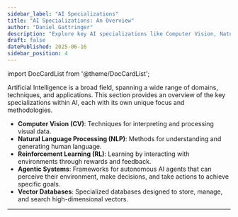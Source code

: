 ```yaml
---
sidebar_label: "AI Specializations"
title: "AI Specializations: An Overview"
author: "Daniel Gattringer"
description: "Explore key AI specializations like Computer Vision, Natural Language Processing (NLP), Agents, and more. Understand the core concepts driving modern artificial intelligence."
draft: false
datePublished: 2025-06-16
sidebar_position: 4
---
```


import DocCardList from '@theme/DocCardList';

Artificial Intelligence is a broad field, spanning a wide range of domains, techniques, and applications. This section provides an overview of the key specializations within AI, each with its own unique focus and methodologies.

- **Computer Vision (CV)**: Techniques for interpreting and processing visual data.
- **Natural Language Processing (NLP)**: Methods for understanding and generating human language.
- **Reinforcement Learning (RL)**: Learning by interacting with environments through rewards and feedback.
- **Agentic Systems**: Frameworks for autonomous AI agents that can perceive their environment, make decisions, and take actions to achieve specific goals.
- **Vector Databases**: Specialized databases designed to store, manage, and search high-dimensional vectors.
  
---

<DocCardList />
